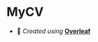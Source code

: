 # MyCV
- 🚀 *Created using* [**Overleaf**](https://www.overleaf.com/project/67d24e35e3553555e4f35cb8)
